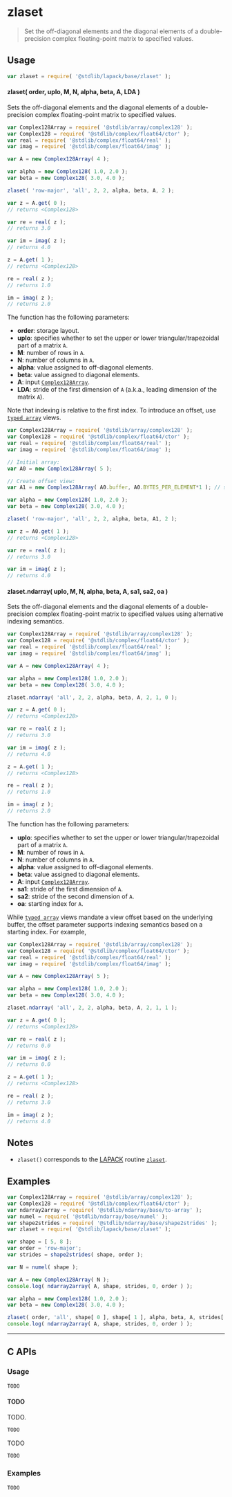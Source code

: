<!--

@license Apache-2.0

Copyright (c) 2025 The Stdlib Authors.

Licensed under the Apache License, Version 2.0 (the "License");
you may not use this file except in compliance with the License.
You may obtain a copy of the License at

   http://www.apache.org/licenses/LICENSE-2.0

Unless required by applicable law or agreed to in writing, software
distributed under the License is distributed on an "AS IS" BASIS,
WITHOUT WARRANTIES OR CONDITIONS OF ANY KIND, either express or implied.
See the License for the specific language governing permissions and
limitations under the License.

-->

# zlaset

> Set the off-diagonal elements and the diagonal elements of a double-precision complex floating-point matrix to specified values.

<section class="usage">

## Usage

```javascript
var zlaset = require( '@stdlib/lapack/base/zlaset' );
```

#### zlaset( order, uplo, M, N, alpha, beta, A, LDA )

Sets the off-diagonal elements and the diagonal elements of a double-precision complex floating-point matrix to specified values.

```javascript
var Complex128Array = require( '@stdlib/array/complex128' );
var Complex128 = require( '@stdlib/complex/float64/ctor' );
var real = require( '@stdlib/complex/float64/real' );
var imag = require( '@stdlib/complex/float64/imag' );

var A = new Complex128Array( 4 );

var alpha = new Complex128( 1.0, 2.0 );
var beta = new Complex128( 3.0, 4.0 );

zlaset( 'row-major', 'all', 2, 2, alpha, beta, A, 2 );

var z = A.get( 0 );
// returns <Complex128>

var re = real( z );
// returns 3.0

var im = imag( z );
// returns 4.0

z = A.get( 1 );
// returns <Complex128>

re = real( z );
// returns 1.0

im = imag( z );
// returns 2.0
```

The function has the following parameters:

-   **order**: storage layout.
-   **uplo**: specifies whether to set the upper or lower triangular/trapezoidal part of a matrix `A`.
-   **M**: number of rows in `A`.
-   **N**: number of columns in `A`.
-   **alpha**: value assigned to off-diagonal elements.
-   **beta**: value assigned to diagonal elements.
-   **A**: input [`Complex128Array`][@stdlib/array/complex128].
-   **LDA**: stride of the first dimension of `A` (a.k.a., leading dimension of the matrix `A`).

Note that indexing is relative to the first index. To introduce an offset, use [`typed array`][mdn-typed-array] views.

<!-- eslint-disable stdlib/capitalized-comments -->

```javascript
var Complex128Array = require( '@stdlib/array/complex128' );
var Complex128 = require( '@stdlib/complex/float64/ctor' );
var real = require( '@stdlib/complex/float64/real' );
var imag = require( '@stdlib/complex/float64/imag' );

// Initial array:
var A0 = new Complex128Array( 5 );

// Create offset view:
var A1 = new Complex128Array( A0.buffer, A0.BYTES_PER_ELEMENT*1 ); // start at 2nd element

var alpha = new Complex128( 1.0, 2.0 );
var beta = new Complex128( 3.0, 4.0 );

zlaset( 'row-major', 'all', 2, 2, alpha, beta, A1, 2 );

var z = A0.get( 1 );
// returns <Complex128>

var re = real( z );
// returns 3.0

var im = imag( z );
// returns 4.0
```

#### zlaset.ndarray( uplo, M, N, alpha, beta, A, sa1, sa2, oa )

Sets the off-diagonal elements and the diagonal elements of a double-precision complex floating-point matrix to specified values using alternative indexing semantics.

```javascript
var Complex128Array = require( '@stdlib/array/complex128' );
var Complex128 = require( '@stdlib/complex/float64/ctor' );
var real = require( '@stdlib/complex/float64/real' );
var imag = require( '@stdlib/complex/float64/imag' );

var A = new Complex128Array( 4 );

var alpha = new Complex128( 1.0, 2.0 );
var beta = new Complex128( 3.0, 4.0 );

zlaset.ndarray( 'all', 2, 2, alpha, beta, A, 2, 1, 0 );

var z = A.get( 0 );
// returns <Complex128>

var re = real( z );
// returns 3.0

var im = imag( z );
// returns 4.0

z = A.get( 1 );
// returns <Complex128>

re = real( z );
// returns 1.0

im = imag( z );
// returns 2.0
```

The function has the following parameters:

-   **uplo**: specifies whether to set the upper or lower triangular/trapezoidal part of a matrix `A`.
-   **M**: number of rows in `A`.
-   **N**: number of columns in `A`.
-   **alpha**: value assigned to off-diagonal elements.
-   **beta**: value assigned to diagonal elements.
-   **A**: input [`Complex128Array`][@stdlib/array/complex128].
-   **sa1**: stride of the first dimension of `A`.
-   **sa2**: stride of the second dimension of `A`.
-   **oa**: starting index for `A`.

While [`typed array`][mdn-typed-array] views mandate a view offset based on the underlying buffer, the offset parameter supports indexing semantics based on a starting index. For example,

```javascript
var Complex128Array = require( '@stdlib/array/complex128' );
var Complex128 = require( '@stdlib/complex/float64/ctor' );
var real = require( '@stdlib/complex/float64/real' );
var imag = require( '@stdlib/complex/float64/imag' );

var A = new Complex128Array( 5 );

var alpha = new Complex128( 1.0, 2.0 );
var beta = new Complex128( 3.0, 4.0 );

zlaset.ndarray( 'all', 2, 2, alpha, beta, A, 2, 1, 1 );

var z = A.get( 0 );
// returns <Complex128>

var re = real( z );
// returns 0.0

var im = imag( z );
// returns 0.0

z = A.get( 1 );
// returns <Complex128>

re = real( z );
// returns 3.0

im = imag( z );
// returns 4.0
```

</section>

<!-- /.usage -->

<section class="notes">

## Notes

-   `zlaset()` corresponds to the [LAPACK][lapack] routine [`zlaset`][lapack-zlaset].

</section>

<!-- /.notes -->

<section class="examples">

## Examples

<!-- eslint no-undef: "error" -->

```javascript
var Complex128Array = require( '@stdlib/array/complex128' );
var Complex128 = require( '@stdlib/complex/float64/ctor' );
var ndarray2array = require( '@stdlib/ndarray/base/to-array' );
var numel = require( '@stdlib/ndarray/base/numel' );
var shape2strides = require( '@stdlib/ndarray/base/shape2strides' );
var zlaset = require( '@stdlib/lapack/base/zlaset' );

var shape = [ 5, 8 ];
var order = 'row-major';
var strides = shape2strides( shape, order );

var N = numel( shape );

var A = new Complex128Array( N );
console.log( ndarray2array( A, shape, strides, 0, order ) );

var alpha = new Complex128( 1.0, 2.0 );
var beta = new Complex128( 3.0, 4.0 );

zlaset( order, 'all', shape[ 0 ], shape[ 1 ], alpha, beta, A, strides[ 0 ] );
console.log( ndarray2array( A, shape, strides, 0, order ) );
```

</section>

<!-- /.examples -->

<!-- C interface documentation. -->

* * *

<section class="c">

## C APIs

<!-- Section to include introductory text. Make sure to keep an empty line after the intro `section` element and another before the `/section` close. -->

<section class="intro">

</section>

<!-- /.intro -->

<!-- C usage documentation. -->

<section class="usage">

### Usage

```c
TODO
```

#### TODO

TODO.

```c
TODO
```

TODO

```c
TODO
```

</section>

<!-- /.usage -->

<!-- C API usage notes. Make sure to keep an empty line after the `section` element and another before the `/section` close. -->

<section class="notes">

</section>

<!-- /.notes -->

<!-- C API usage examples. -->

<section class="examples">

### Examples

```c
TODO
```

</section>

<!-- /.examples -->

</section>

<!-- /.c -->

<!-- Section for related `stdlib` packages. Do not manually edit this section, as it is automatically populated. -->

<section class="related">

</section>

<!-- /.related -->

<!-- Section for all links. Make sure to keep an empty line after the `section` element and another before the `/section` close. -->

<section class="links">

[lapack]: https://www.netlib.org/lapack/explore-html/

[lapack-zlaset]: https://www.netlib.org/lapack/explore-html/d0/de5/group__laset_gaf2a0d5a8d17c28cb3cb1f36a77bb8537.html#gaf2a0d5a8d17c28cb3cb1f36a77bb8537

[@stdlib/array/complex128]: https://github.com/stdlib-js/array-complex128

[mdn-typed-array]: https://developer.mozilla.org/en-US/docs/Web/JavaScript/Reference/Global_Objects/TypedArray

</section>

<!-- /.links -->

